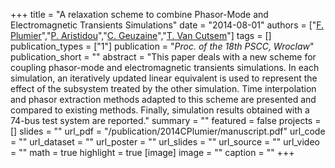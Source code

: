 +++
title = "A relaxation scheme to combine Phasor-Mode and Electromagnetic Transients Simulations"
date = "2014-08-01"
authors = ["[F. Plumier](https://scholar.google.ch/citations?user=2tyCECYAAAAJ)","[P. Aristidou](https://sps.cut.ac.cy/authors/p-aristidou)","[C. Geuzaine](https://scholar.google.com/citations?hl=en&user=D8Wumi0AAAAJ)","[T. Van Cutsem](https://scholar.google.com/citations?user=rFDmBaIAAAAJ)"]
tags = []
publication_types = ["1"]
publication = "_Proc. of the 18th PSCC, Wroclaw_"
publication_short = ""
abstract = "This paper deals with a new scheme for coupling phasor-mode and electromagnetic transients simulations. In each simulation, an iteratively updated linear equivalent is used to represent the effect of the subsystem treated by the other simulation. Time interpolation and phasor extraction methods adapted to this scheme are presented and compared to existing methods. Finally, simulation results obtained with a 74-bus test system are reported."
summary = ""
featured = false
projects = []
slides = ""
url_pdf = "/publication/2014CPlumier/manuscript.pdf"
url_code = ""
url_dataset = ""
url_poster = ""
url_slides = ""
url_source = ""
url_video = ""
math = true
highlight = true
[image]
image = ""
caption = ""
+++

